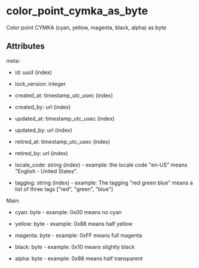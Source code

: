 # color_point_cymka_as_byte


Color point CYMKA (cyan, yellow, magenta, black, alpha) as byte


## Attributes

meta:

  * id: uuid (index)

  * lock_version: integer

  * created_at: timestamp_utc_usec (index)

  * created_by: url (index)

  * updated_at: timestamp_utc_usec (index)

  * updated_by: url (index)

  * retired_at: timestamp_utc_usec (index)

  * retired_by: url (index)

  * locale_code: string (index) - example: the locale code "en-US" means "English - United States".

  * tagging: string (index) - example: The tagging "red green blue" means a list of three tags ["red", "green", "blue"]

Main:

  * cyan: byte - example: 0x00 means no cyan

  * yellow: byte - example: 0x88 means half yellow

  * magenta: byte - example: 0xFF means full magenta

  * black: byte - example: 0x10 means slightly black

  * alpha: byte - example: 0x88 means half transparent


